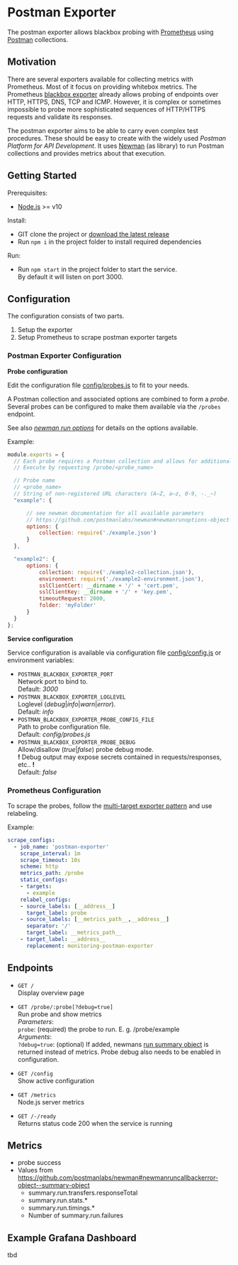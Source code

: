 # Postman Exporter

The postman exporter allows blackbox probing with [Prometheus](https://prometheus.io/) using [Postman](https://www.postman.com/) collections.

## Motivation

There are several exporters available for collecting metrics with Prometheus. Most of it focus on providing whitebox metrics. The Prometheus [blackbox exporter](https://github.com/prometheus/blackbox_exporter) already allows probing of endpoints over HTTP, HTTPS, DNS, TCP and ICMP. However, it is complex or sometimes impossible to probe more sophisticated sequences of HTTP/HTTPS requests and validate its responses.

The postman exporter aims to be able to carry even complex test procedures. These should be easy to create with the widely used *Postman Platform for API Development*. It uses [Newman](https://github.com/postmanlabs/newman) (as library) to run Postman collections and provides metrics about that execution.

## Getting Started

Prerequisites:

* [Node.js](https://nodejs.org/) >= v10

Install: 

* GIT clone the project or [download the latest release](https://github.com/hudeldudel/postman-exporter/releases)
* Run `npm i` in the project folder to install required dependencies

Run: 

* Run `npm start` in the project folder to start the service.  
By default it will listen on port 3000.

## Configuration

The configuration consists of two parts.

1. Setup the exporter
2. Setup Prometheus to scrape postman exporter targets 

### Postman Exporter Configuration

**Probe configuration**

Edit the configuration file [config/probes.js](config/probes.js) to fit to your needs.

A Postman collection and associated options are combined to form a *probe*. Several probes can be configured to make them available via the `/probes` endpoint.

See also *[newman run options](https://github.com/postmanlabs/newman#newmanrunoptions-object--callback-function--run-eventemitter)* for details on the options available.

Example:

```javascript
module.exports = {
  // Each probe requires a Postman collection and allows for additional options. 
  // Execute by requesting /probe/<probe_name>

  // Probe name
  // <probe_name>
  // String of non-registered URL characters (A–Z, a–z, 0-9, -._~)
  "example": {

      // see newman documentation for all available parameters
      // https://github.com/postmanlabs/newman#newmanrunoptions-object--callback-function--run-eventemitter
      options: {
          collection: require('./example.json')
      }
  },

  "example2": {
      options: {
          collection: require('./eample2-collection.json'),
          environment: require('./example2-environment.json'),
          sslClientCert: __dirname + '/' + 'cert.pem',
          sslClientKey: __dirname + '/' + 'key.pem',
          timeoutRequest: 2000,
          folder: 'myFolder'
      }
  }
};
```


**Service configuration**

Service configuration is available via configuration file [config/config.js](config/config.js) or environment variables:

* `POSTMAN_BLACKBOX_EXPORTER_PORT`\
Network port to bind to.\
Default: *3000*
* `POSTMAN_BLACKBOX_EXPORTER_LOGLEVEL`\
Loglevel (*debug*|*info*|*warn*|*error*).\
Default: *info*
* `POSTMAN_BLACKBOX_EXPORTER_PROBE_CONFIG_FILE`\
Path to probe configuration file.\
Default: *config/probes.js*
* `POSTMAN_BLACKBOX_EXPORTER_PROBE_DEBUG`\
Allow/disallow (*true*|*false*) probe debug mode.\
**!** Debug output may expose secrets contained in requests/responses, etc.. **!**\
Default: *false*

### Prometheus Configuration

To scrape the probes, follow the [multi-target exporter pattern](https://prometheus.io/docs/guides/multi-target-exporter/) and use relabeling.

Example:

```yaml
scrape_configs:
  - job_name: 'postman-exporter'
    scrape_interval: 1m
    scrape_timeout: 10s
    scheme: http
    metrics_path: /probe
    static_configs:
    - targets:
      - example
    relabel_configs:
    - source_labels: [__address__]
      target_label: probe
    - source_labels: [__metrics_path__,__address__]
      separator: '/'
      target_label: __metrics_path__
    - target_label: __address__
      replacement: monitoring-postman-exporter
```

## Endpoints

* `GET /`\
Display overview page

* `GET /probe/:probe[?debug=true]`\
Run probe and show metrics\
*Parameters*:\
`probe`: (required) the probe to run. E. g. /probe/example\
*Arguments*:\
`?debug=true`: (optional) If added, newmans [run summary object](https://github.com/postmanlabs/newman#newmanruncallbackerror-object--summary-object) is returned instead of metrics. Probe debug also needs to be enabled in configuration.

* `GET /config`\
Show active configuration

* `GET /metrics`\
Node.js server metrics

* `GET /-/ready`\
Returns status code 200 when the service is running


## Metrics

* probe success
* Values from https://github.com/postmanlabs/newman#newmanruncallbackerror-object--summary-object
  * summary.run.transfers.responseTotal
  * summary.run.stats.*
  * summary.run.timings.*
  * Number of summary.run.failures

## Example Grafana Dashboard

tbd

